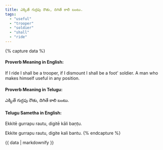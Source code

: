 ```yaml
---
title: ఎక్కితే గుర్రపు రౌతు, దిగితే కాలి బంటు.
tags:
  - "useful"
  - "trooper"
  - "soldier"
  - "shall"
  - "ride"
---
```


{% capture data %}
#### Proverb Meaning in English:
If I ride I shall be a trooper, if I dismount I shall be a foot' soldier.
A man who makes himself useful in any position.

#### Proverb Meaning in Telugu:
ఎక్కితే గుర్రపు రౌతు, దిగితే కాలి బంటు.

#### Telugu Sametha in English:
Ekkitē gurrapu rautu, digitē kāli baṇṭu.

Ekkite gurrapu rautu, digite kali bantu.
{% endcapture %}

{{ data | markdownify }}

